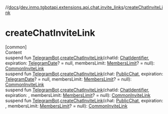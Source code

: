 //[docs](../../index.md)/[dev.inmo.tgbotapi.extensions.api.chat.invite_links](index.md)/[createChatInviteLink](create-chat-invite-link.md)



# createChatInviteLink  
[common]  
Content  
suspend fun [TelegramBot](../dev.inmo.tgbotapi.bot/index.md#%5Bdev.inmo.tgbotapi.bot%2FTelegramBot%2F%2F%2FPointingToDeclaration%2F%5D%2FClasslikes%2F625018081).[createChatInviteLink](create-chat-invite-link.md)(chatId: [ChatIdentifier](../dev.inmo.tgbotapi.types/-chat-identifier/index.md), expiration: [TelegramDate](../dev.inmo.tgbotapi.types/-telegram-date/index.md)? = null, membersLimit: [MembersLimit](../dev.inmo.tgbotapi.types/index.md#%5Bdev.inmo.tgbotapi.types%2FMembersLimit%2F%2F%2FPointingToDeclaration%2F%5D%2FClasslikes%2F625018081)? = null): [CommonInviteLink](../dev.inmo.tgbotapi.types/-common-invite-link/index.md)  
suspend fun [TelegramBot](../dev.inmo.tgbotapi.bot/index.md#%5Bdev.inmo.tgbotapi.bot%2FTelegramBot%2F%2F%2FPointingToDeclaration%2F%5D%2FClasslikes%2F625018081).[createChatInviteLink](create-chat-invite-link.md)(chat: [PublicChat](../dev.inmo.tgbotapi.types.chat.abstracts/-public-chat/index.md), expiration: [TelegramDate](../dev.inmo.tgbotapi.types/-telegram-date/index.md)? = null, membersLimit: [MembersLimit](../dev.inmo.tgbotapi.types/index.md#%5Bdev.inmo.tgbotapi.types%2FMembersLimit%2F%2F%2FPointingToDeclaration%2F%5D%2FClasslikes%2F625018081)? = null): [CommonInviteLink](../dev.inmo.tgbotapi.types/-common-invite-link/index.md)  
suspend fun [TelegramBot](../dev.inmo.tgbotapi.bot/index.md#%5Bdev.inmo.tgbotapi.bot%2FTelegramBot%2F%2F%2FPointingToDeclaration%2F%5D%2FClasslikes%2F625018081).[createChatInviteLink](create-chat-invite-link.md)(chatId: [ChatIdentifier](../dev.inmo.tgbotapi.types/-chat-identifier/index.md), expiration: , membersLimit: [MembersLimit](../dev.inmo.tgbotapi.types/index.md#%5Bdev.inmo.tgbotapi.types%2FMembersLimit%2F%2F%2FPointingToDeclaration%2F%5D%2FClasslikes%2F625018081)? = null): [CommonInviteLink](../dev.inmo.tgbotapi.types/-common-invite-link/index.md)  
suspend fun [TelegramBot](../dev.inmo.tgbotapi.bot/index.md#%5Bdev.inmo.tgbotapi.bot%2FTelegramBot%2F%2F%2FPointingToDeclaration%2F%5D%2FClasslikes%2F625018081).[createChatInviteLink](create-chat-invite-link.md)(chat: [PublicChat](../dev.inmo.tgbotapi.types.chat.abstracts/-public-chat/index.md), expiration: , membersLimit: [MembersLimit](../dev.inmo.tgbotapi.types/index.md#%5Bdev.inmo.tgbotapi.types%2FMembersLimit%2F%2F%2FPointingToDeclaration%2F%5D%2FClasslikes%2F625018081)? = null): [CommonInviteLink](../dev.inmo.tgbotapi.types/-common-invite-link/index.md)  



